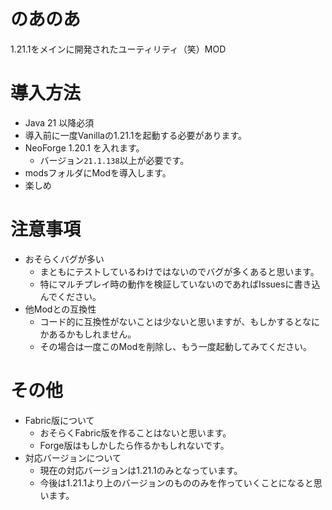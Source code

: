 # のあのあ
1.21.1をメインに開発されたユーティリティ（笑）MOD

# 導入方法
- Java 21 以降必須
- 導入前に一度Vanillaの1.21.1を起動する必要があります。
- NeoForge 1.20.1 を入れます。
  - バージョン`21.1.138`以上が必要です。
- modsフォルダにModを導入します。
- 楽しめ

# 注意事項
- おそらくバグが多い
  - まともにテストしているわけではないのでバグが多くあると思います。
  - 特にマルチプレイ時の動作を検証していないのであればIssuesに書き込んでください。
- 他Modとの互換性
  - コード的に互換性がないことは少ないと思いますが、もしかするとなにかあるかもしれません。
  - その場合は一度このModを削除し、もう一度起動してみてください。

# その他
- Fabric版について
  - おそらくFabric版を作ることはないと思います。
  - Forge版はもしかしたら作るかもしれないです。
- 対応バージョンについて
  - 現在の対応バージョンは1.21.1のみとなっています。
  - 今後は1.21.1より上のバージョンのもののみを作っていくことになると思います。